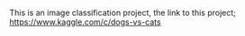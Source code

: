 This is an image classification project, the link to this project; https://www.kaggle.com/c/dogs-vs-cats
